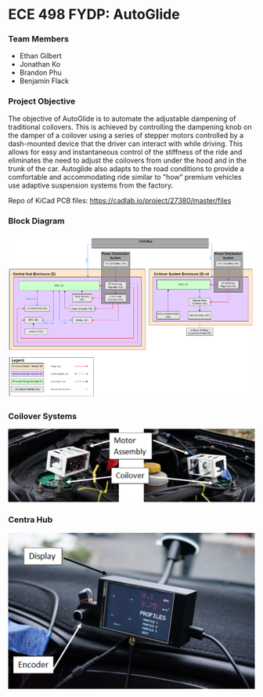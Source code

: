 # ECE 498 FYDP: AutoGlide

### Team Members
- Ethan Gilbert
- Jonathan Ko
- Brandon Phu
- Benjamin Flack

### Project Objective
The objective of AutoGlide is to automate the adjustable dampening of traditional coilovers. This is achieved by controlling the dampening knob on the damper of a coilover using a series of stepper motors controlled by a dash-mounted device that the driver can interact with while driving. This allows for easy and instantaneous control of the stiffness of the ride and eliminates the need to adjust the coilovers from under the hood and in the trunk of the car. Autoglide also adapts to the road conditions to provide a comfortable and accommodating ride similar to "how” premium vehicles use adaptive suspension systems from the factory. 

Repo of KiCad PCB files: https://cadlab.io/project/27380/master/files

### Block Diagram
![alt text](https://github.com/jonathanko45/498-FYDP/blob/main/media/Block%20diagram.png)

### Coilover Systems
![alt text](https://github.com/jonathanko45/498-FYDP/blob/main/media/Coilover%20control%20system.png)

### Centra Hub
![alt text](https://github.com/jonathanko45/498-FYDP/blob/main/media/Control%20hub.png)
